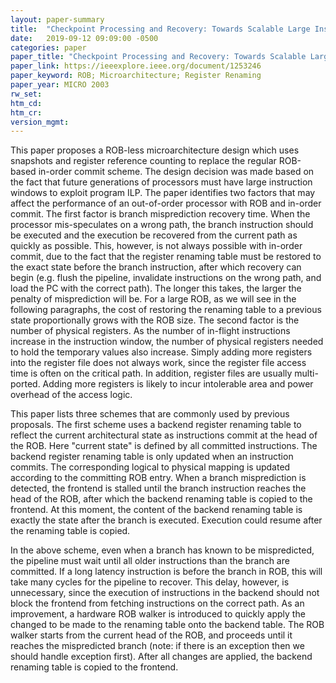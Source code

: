 ```yaml
---
layout: paper-summary
title:  "Checkpoint Processing and Recovery: Towards Scalable Large Instruction Window Processors"
date:   2019-09-12 09:09:00 -0500
categories: paper
paper_title: "Checkpoint Processing and Recovery: Towards Scalable Large Instruction Window Processors"
paper_link: https://ieeexplore.ieee.org/document/1253246
paper_keyword: ROB; Microarchitecture; Register Renaming
paper_year: MICRO 2003
rw_set: 
htm_cd: 
htm_cr: 
version_mgmt: 
---
```


This paper proposes a ROB-less microarchitecture design which uses snapshots and register reference counting to
replace the regular ROB-based in-order commit scheme. The design decision was made based on the fact that future 
generations of processors must have large instruction windows to exploit program ILP. The paper identifies two
factors that may affect the performance of an out-of-order processor with ROB and in-order commit. The first factor
is branch misprediction recovery time. When the processor mis-speculates on a wrong path, the branch instruction
should be executed and the execution be recovered from the current path as quickly as possible. This, however, is not
always possible with in-order commit, due to the fact that the register renaming table must be restored to the 
exact state before the branch instruction, after which recovery can begin (e.g. flush the pipeline, invalidate 
instructions on the wrong path, and load the PC with the correct path). The longer this takes, the larger the 
penalty of misprediction will be. For a large ROB, as we will see in the following paragraphs, the cost of restoring
the renaming table to a previous state proportionally grows with the ROB size. The second factor is the number of 
physical registers. As the number of in-flight instructions increase in the instruction window, the number of 
physical registers needed to hold the temporary values also increase. Simply adding more registers into the register file
does not always work, since the register file access time is often on the critical path. In addition, register files are 
usually multi-ported. Adding more registers is likely to incur intolerable area and power overhead of the access logic.

This paper lists three schemes that are commonly used by previous proposals. The first scheme uses a backend register 
renaming table to reflect the current architectural state as instructions commit at the head of the ROB. Here "current state"
is defined by all committed instructions. The backend register renaming table is only updated when an instruction commits. 
The corresponding logical to physical mapping is updated according to the committing ROB entry. When a branch misprediction
is detected, the frontend is stalled until the branch instruction reaches the head of the ROB, after which the 
backend renaming table is copied to the frontend. At this moment, the content of the backend renaming table is exactly
the state after the branch is executed. Execution could resume after the renaming table is copied. 

In the above scheme, even when a branch has known to be mispredicted, the pipeline must wait until all older instructions
than the branch are committed. If a long latency instruction is before the branch in ROB, this will take many cycles
for the pipeline to recover. This delay, however, is unnecessary, since the execution of instructions in the backend 
should not block the frontend from fetching instructions on the correct path. As an improvement, a hardware ROB walker
is introduced to quickly apply the changed to be made to the renaming table onto the backend table. The ROB walker starts
from the current head of the ROB, and proceeds until it reaches the mispredicted branch (note: if there is an exception
then we should handle exception first). After all changes are applied, the backend renaming table is copied to the frontend.

